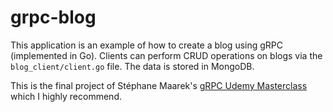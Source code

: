 # grpc-blog

This application is an example of how to create a blog using gRPC (implemented in Go). Clients can
perform CRUD operations on blogs via the `blog_client/client.go` file. The data is stored in
MongoDB.

This is the final project of Stéphane Maarek's [gRPC Udemy Masterclass](https://www.udemy.com/grpc-golang/) which I highly recommend.
